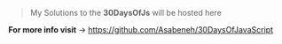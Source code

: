 > My Solutions to the **30DaysOfJs** will be hosted here

**For more info visit** -> https://github.com/Asabeneh/30DaysOfJavaScript
